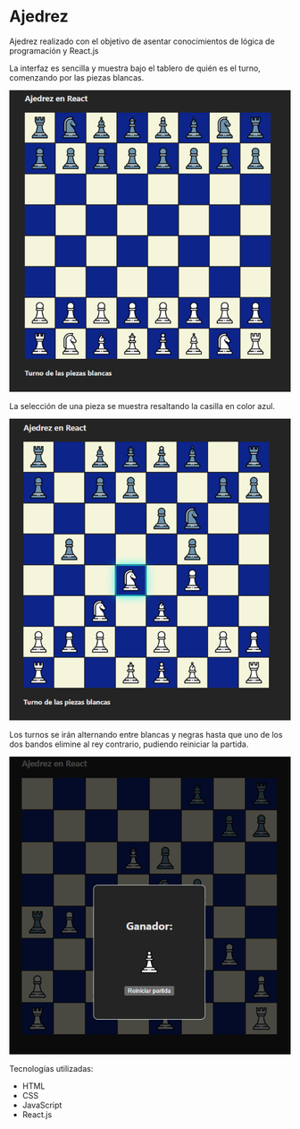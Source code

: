 # Ajedrez
Ajedrez realizado con el objetivo de asentar conocimientos de lógica de programación y React.js

La interfaz es sencilla y muestra bajo el tablero de quién es el turno, comenzando por las piezas blancas.

<div align="center">
<img src="/img/01_chess_start.png">
</div>

La selección de una pieza se muestra resaltando la casilla en color azul.

<div align="center">
<img src="/img/02_chess_mid.png">
</div>

Los turnos se irán alternando entre blancas y negras hasta que uno de los dos bandos elimine al rey contrario, pudiendo reiniciar la partida.

<div align="center">
<img src="/img/03_chess_end.png">
</div>

Tecnologías utilizadas:
- HTML
- CSS
- JavaScript
- React.js

